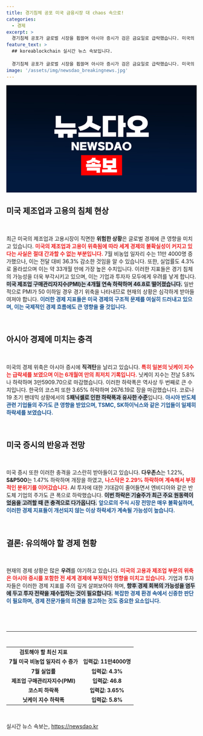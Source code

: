 ```yaml
---
title: 경기침체 공포 미국 금융시장 대 chaos 속으로!
categories:
  - 경제
excerpt: >
  경기침체 공포가 글로벌 시장을 휩쓸며 아시아 증시가 검은 금요일로 급락했습니다. 미국의 고용과 제조업 부진이 불러온 충격으로, 코스피와 닛케이 모두 큰 하락폭을 기록했습니다.
feature_text: >
  ## koreablockchain 실시간 뉴스 속보입니다.

  경기침체 공포가 글로벌 시장을 휩쓸며 아시아 증시가 검은 금요일로 급락했습니다. 미국의 고용과 제조업 부진이 불러온 충격으로, 코스피와 닛케이 모두 큰 하락폭을 기록했습니다.
image: '/assets/img/newsdao_breakingnews.jpg'
---
```


<p><img src="/assets/img/newsdao_breakingnews.jpg" alt="koreablockchain 속보" /></p>

<h2 data-ke-size="size26">미국 제조업과 고용의 침체 현상</h2>

<p data-ke-size="size16">&nbsp;</p>

<p data-ke-size="size16">최근 미국의 제조업과 고용시장이 직면한 <b>위험한 상황</b>은 글로벌 경제에 큰 영향을 미치고 있습니다. <b><span style="color: #ee2323;">미국의 제조업과 고용이 위축됨에 따라 세계 경제의 불확실성이 커지고 있다는 사실은 절대 간과할 수 없는 부분입니다.</span></b> 7월 비농업 일자리 수는 11만 4000명 증가했으나, 이는 전달 대비 36.3% 감소한 것임을 알 수 있습니다. 또한, 실업률도 4.3%로 올라섰으며 이는 약 33개월 만에 가장 높은 수치입니다. 이러한 지표들은 경기 침체의 가능성을 더욱 부각시키고 있으며, 이는 기업과 투자자 모두에게 우려를 낳게 합니다. <b><span style="background-color: #21538527;">미국 제조업 구매관리자지수(PMI)는 4개월 연속 하락하며 46.8로 떨어졌습니다.</span></b> 일반적으로 PMI가 50 이하일 경우 경기 위축을 나타내므로 현재의 상황은 심각하게 받아들여져야 합니다. <b><span style="color: #1a5490;">이러한 경제 지표들은 미국 경제의 구조적 문제를 여실히 드러내고 있으며, 이는 국제적인 경제 흐름에도 큰 영향을 줄 것입니다.</span></b></p>

<p data-ke-size="size16">&nbsp;</p>

<h2 data-ke-size="size26">아시아 경제에 미치는 충격</h2>

<p data-ke-size="size16">&nbsp;</p>

<p data-ke-size="size16">미국의 경제 위축은 아시아 증시에 <b>직격탄</b>을 날리고 있습니다. <b><span style="color: #ee2323;">특히 일본의 닛케이 지수는 급락세를 보였으며 이는 6개월여 만의 최저치 기록입니다.</span></b> 닛케이 지수는 전날 5.8%나 하락하며 3만5909.70으로 마감했습니다. 이러한 하락폭은 역사상 두 번째로 큰 수치입니다. 한국의 코스피 또한 3.65% 하락하며 2676.19로 장을 마감했습니다. 코로나19 초기 팬데믹 상황에서의 $<b><span style="background-color: #21538527;">패닉셀로 인한 하락폭과 유사한 수준</span></b>입니다. <b><span style="color: #1a5490;">아시아 반도체 관련 기업들의 주가도 큰 영향을 받았으며, TSMC, SK하이닉스와 같은 기업들이 일제히 하락세를 보였습니다.</span></b></p>

<p data-ke-size="size16">&nbsp;</p>

<h2 data-ke-size="size26">미국 증시의 반응과 전망</h2>

<p data-ke-size="size16">&nbsp;</p>

<p data-ke-size="size16">미국 증시 또한 이러한 충격을 고스란히 받아들이고 있습니다. <b>다우존스</b>는 1.22%, <b>S&P500</b>는 1.47% 하락하며 개장을 하였고, <b><span style="color: #ee2323;">나스닥은 2.29% 하락하며 계속해서 부정적인 분위기를 이어갔습니다.</span></b> AI 투자에 대한 기대감이 줄어들면서 엔비디아와 같은 반도체 기업의 주가도 큰 폭으로 하락했습니다. <b><span style="background-color: #21538527;">이번 하락은 기술주가 최근 주요 원동력이었음을 고려할 때 큰 충격으로 다가옵니다.</span></b> <b><span style="color: #1a5490;">앞으로의 주식 시장 전망은 매우 불확실하며, 이러한 경제 지표들이 개선되지 않는 이상 하락세가 계속될 가능성이 높습니다.</span></b></p>

<p data-ke-size="size16">&nbsp;</p>

<h2 data-ke-size="size26">결론: 유의해야 할 경제 현황</h2>

<p data-ke-size="size16">&nbsp;</p>

<p data-ke-size="size16">현재의 경제 상황은 많은 <b>우려</b>를 야기하고 있습니다. <b><span style="color: #ee2323;">미국의 고용과 제조업 부문의 위축은 아시아 증시를 포함한 전 세계 경제에 부정적인 영향을 미치고 있습니다.</span></b> 기업과 투자자들은 이러한 경제 지표를 주의 깊게 살펴보아야 하며, <b><span style="background-color: #21538527;">향후 경제 회복의 가능성을 염두에 두고 투자 전략을 재수립하는 것이 필요합니다.</span></b> <b><span style="color: #1a5490;">복잡한 경제 환경 속에서 신중한 판단이 필요하며, 경제 전문가들의 의견을 참고하는 것도 중요한 요소입니다.</span></b></p>

<p data-ke-size="size16">&nbsp;</p>

<hr style="margin: 40px 0;">

<table style="width: 100%; border-collapse: collapse;">
  <tr>
    <td style="text-align: center; height: 17px;"><b>검토해야 할 최신 지표</b></td>
  </tr>
  <tr>
    <td style="text-align: center; height: 17px;"><b>7월 미국 비농업 일자리 수 증가</b></td>
    <td style="text-align: center; height: 17px;"><b>입력값: 11만4000명</b></td>
  </tr>
  <tr>
    <td style="text-align: center; height: 17px;"><b>7월 실업률</b></td>
    <td style="text-align: center; height: 17px;"><b>입력값: 4.3%</b></td>
  </tr>
  <tr>
    <td style="text-align: center; height: 17px;"><b>제조업 구매관리자지수(PMI)</b></td>
    <td style="text-align: center; height: 17px;"><b>입력값: 46.8</b></td>
  </tr>
  <tr>
    <td style="text-align: center; height: 17px;"><b>코스피 하락폭</b></td>
    <td style="text-align: center; height: 17px;"><b>입력값: 3.65%</b></td>
  </tr>
  <tr>
    <td style="text-align: center; height: 17px;"><b>닛케이 지수 하락폭</b></td>
    <td style="text-align: center; height: 17px;"><b>입력값: 5.8%</b></td>
  </tr>
</table>

<p data-ke-size="size16">&nbsp;</p>
실시간 뉴스 속보는, <a href="https://newsdao.kr" rel="dofollow">https://newsdao.kr</a>


